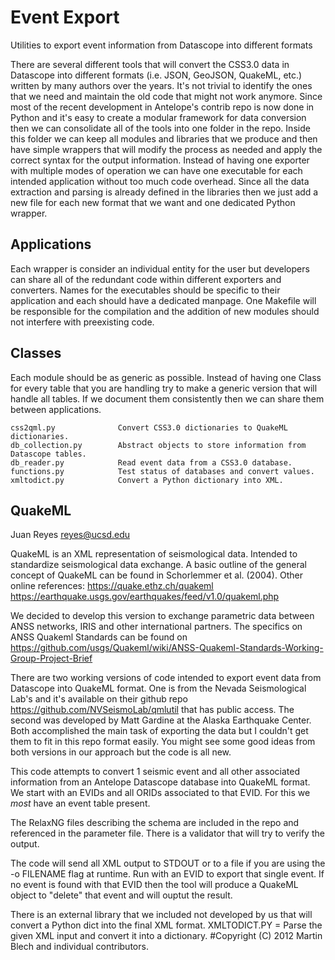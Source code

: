Event Export
=======
Utilities to export event information from Datascope into different formats

There are several different tools that will convert the CSS3.0 data in Datascope
into different formats (i.e. JSON, GeoJSON, QuakeML, etc.) written by many authors
over the years. It's not trivial to identify the ones that we need and maintain the
old code that might not work anymore. Since most of the recent development in
Antelope's contrib repo is now done in Python and it's easy to create a modular
framework for data conversion then we can consolidate all of the tools into one
folder in the repo. Inside this folder we can keep all modules and libraries that
we produce and then have simple wrappers that will modify the process as needed and
apply the correct syntax for the output information. Instead of having one exporter
with multiple modes of operation we can have one executable for each intended application
without too much code overhead. Since all the data extraction and parsing is already
defined in the libraries then we just add a new file for each new format that we want
and one dedicated Python wrapper.

Applications
------------
Each wrapper is consider an individual entity for the user but developers can share
all of the redundant code within different exporters and converters. Names for the
executables should be specific to their application and each should have a dedicated
manpage. One Makefile will be responsible for the compilation and the addition of new
modules should not interfere with preexisting code.

Classes
-------
Each module should be as generic as possible. Instead of having one Class for every
table that you are handling try to make a generic version that will handle all tables.
If we document them consistently then we can share them between applications.

    css2qml.py              Convert CSS3.0 dictionaries to QuakeML dictionaries.
    db_collection.py        Abstract objects to store information from Datascope tables.
    db_reader.py            Read event data from a CSS3.0 database.
    functions.py            Test status of databases and convert values.
    xmltodict.py            Convert a Python dictionary into XML.


QuakeML
------
Juan Reyes
reyes@ucsd.edu

QuakeML is an XML representation of seismological data. Intended to standardize seismological
data exchange. A basic outline of the general concept of QuakeML can be found in
Schorlemmer et al. (2004). Other online references:
    https://quake.ethz.ch/quakeml
    https://earthquake.usgs.gov/earthquakes/feed/v1.0/quakeml.php

We decided to develop this version to exchange parametric data between ANSS networks,
IRIS and other international partners. The specifics on ANSS Quakeml Standards can be
found on https://github.com/usgs/Quakeml/wiki/ANSS-Quakeml-Standards-Working-Group-Project-Brief

There are two working versions of code intended to export event data from Datascope into
QuakeML format. One is from the Nevada Seismological Lab's and it's available on their
github repo https://github.com/NVSeismoLab/qmlutil that has public access. The second was
developed by Matt Gardine at the Alaska Earthquake Center. Both accomplished the main task
of exporting the data but I couldn't get them to fit in this repo format easily. You might
see some good ideas from both versions in our approach but the code is all new.

This code attempts to convert 1 seismic event and all other associated information from
an Antelope Datascope database into QuakeML format. We start with an EVIDs and all ORIDs
associated to that EVID. For this we *most* have an event table present.

The RelaxNG files describing the schema are included in the repo and referenced in the
parameter file. There is a validator that will try to verify the output.

The code will send all XML output to STDOUT or to a file if you are using the -o FILENAME
flag at runtime. Run with an EVID to export that single event. If no event is found with
that EVID then the tool will produce a QuakeML object to "delete" that event and will ouptut
the result.

There is an external library that we included not developed by us that will convert a Python
dict into the final XML format.
    XMLTODICT.PY = Parse the given XML input and convert it into a dictionary.
    #Copyright (C) 2012 Martin Blech and individual contributors.

